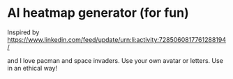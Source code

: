 # AI heatmap generator (for fun)

Inspired by <https://www.linkedin.com/feed/update/urn:li:activity:7285060817761288194/>

and I love pacman and space invaders. Use your own avatar or letters. Use in an ethical way!
